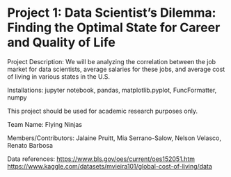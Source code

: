 # Project 1: Data Scientist’s Dilemma: Finding the Optimal State for Career and Quality of Life

Project Description:
We will be analyzing the correlation between the job market for data scientists, average salaries for these jobs, and average cost of living in various states in the U.S.

Installations:
jupyter notebook,
pandas,
matplotlib.pyplot,
FuncFormatter,
numpy

This project should be used for academic research purposes only.

Team Name: Flying Ninjas

Members/Contributors: Jalaine Pruitt, Mia Serrano-Salow, Nelson Velasco, Renato Barbosa

Data references:
https://www.bls.gov/oes/current/oes152051.htm
https://www.kaggle.com/datasets/mvieira101/global-cost-of-living/data
